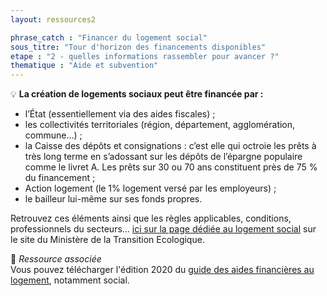 ```yaml
---
layout: ressources2

phrase_catch : "Financer du logement social"
sous_titre: "Tour d'horizon des financements disponibles"
etape : "2 - quelles informations rassembler pour avancer ?"
thematique : "Aide et subvention"
---
```


💡 **La création de logements sociaux peut être financée par :**
- l’État (essentiellement via des aides fiscales) ;
- les collectivités territoriales (région, département, agglomération, commune…) ;
- la Caisse des dépôts et consignations : c’est elle qui octroie les prêts à très long terme en s’adossant sur les dépôts de l’épargne populaire comme le livret A. Les prêts sur 30 ou 70 ans constituent près de 75 % du financement ;
- Action logement (le 1% logement versé par les employeurs) ;
- le bailleur lui-même sur ses fonds propres.

Retrouvez ces éléments ainsi que les règles applicables, conditions, professionnels du secteurs... [ici sur la page dédiée au logement social](https://www.ecologie.gouv.fr/logement-social-hlm-definition-categories-financement-attribution-acteurs#e5) sur le site du Ministère de la Transition Ecologique. 
  
🎁 *Ressource associée*  
Vous pouvez télécharger l'édition 2020 du [guide des aides financières au logement](http://www.financement-logement-social.logement.gouv.fr/IMG/pdf/les_aides_financieres_au_logement_edition_2020_cle114d55.pdf), notamment social.
